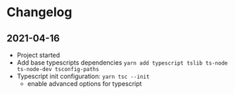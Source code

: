 # Changelog

## 2021-04-16

- Project started
- Add base typescripts dependencies `yarn add typescript tslib ts-node ts-node-dev tsconfig-paths`
- Typescript init configuration: `yarn tsc --init`
  - enable advanced options for typescript

